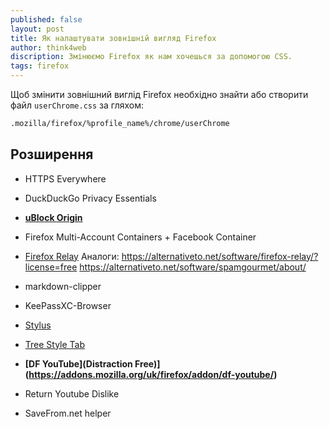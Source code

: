 ```yaml
---
published: false
layout: post
title: Як налаштувати зовнішній вигляд Firefox
author: think4web
discription: Змінюємо Firefox як нам хочешься за допомогою CSS.
tags: firefox
---
```


Щоб змінити зовнішний виглід Firefox необхідно знайти або створити файл `userChrome.css` за гляхом:
```bash
.mozilla/firefox/%profile_name%/chrome/userChrome
```

## Розширення

- HTTPS Everywhere
- DuckDuckGo Privacy Essentials 
- **[uBlock Origin](https://addons.mozilla.org/uk/firefox/addon/ublock-origin/)**
- Firefox Multi-Account Containers + Facebook Container
- [Firefox Relay](https://addons.mozilla.org/uk/firefox/addon/private-relay/)
Аналоги:
https://alternativeto.net/software/firefox-relay/?license=free
https://alternativeto.net/software/spamgourmet/about/

- markdown-clipper
- KeePassXC-Browser
- [Stylus](https://addons.mozilla.org/uk/firefox/addon/styl-us/)
- [Tree Style Tab](https://addons.mozilla.org/uk/firefox/addon/tree-style-tab/)
- **[DF YouTube](Distraction Free)](https://addons.mozilla.org/uk/firefox/addon/df-youtube/)**
- Return Youtube Dislike
- SaveFrom.net helper


